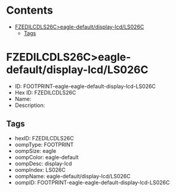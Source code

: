 



Contents
========

* [FZEDILCDLS26C>eagle-default/display-lcd/LS026C](#fzedilcdls26ceagle-defaultdisplay-lcdls026c)
	* [Tags](#tags)

# FZEDILCDLS26C>eagle-default/display-lcd/LS026C

- ID: FOOTPRINT-eagle-eagle-default-display-lcd-LS026C
- Hex ID: FZEDILCDLS26C
- Name: 
- Description: 

## Tags

- hexID: FZEDILCDLS26C
- oompType: FOOTPRINT
- oompSize: eagle
- oompColor: eagle-default
- oompDesc: display-lcd
- oompIndex: LS026C
- oompName: eagle-default/display-lcd/LS026C
- oompID: FOOTPRINT-eagle-eagle-default-display-lcd-LS026C
